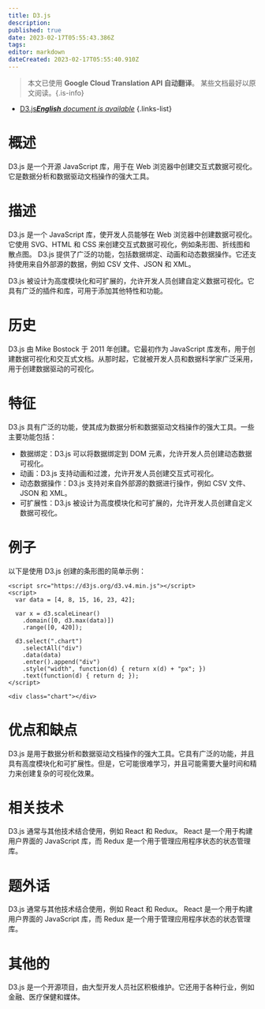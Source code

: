 ```yaml
---
title: D3.js
description: 
published: true
date: 2023-02-17T05:55:43.386Z
tags: 
editor: markdown
dateCreated: 2023-02-17T05:55:40.910Z
---
```


> 本文已使用 **Google Cloud Translation API 自动翻译**。
某些文档最好以原文阅读。{.is-info}



- [D3.js***English** document is available*](/en/Knowledge-base/Dictionary/d3-js)
{.links-list}


# 概述
D3.js 是一个开源 JavaScript 库，用于在 Web 浏览器中创建交互式数据可视化。它是数据分析和数据驱动文档操作的强大工具。

# 描述
D3.js 是一个 JavaScript 库，使开发人员能够在 Web 浏览器中创建数据可视化。它使用 SVG、HTML 和 CSS 来创建交互式数据可视化，例如条形图、折线图和散点图。 D3.js 提供了广泛的功能，包括数据绑定、动画和动态数据操作。它还支持使用来自外部源的数据，例如 CSV 文件、JSON 和 XML。

D3.js 被设计为高度模块化和可扩展的，允许开发人员创建自定义数据可视化。它具有广泛的插件和库，可用于添加其他特性和功能。

# 历史
D3.js 由 Mike Bostock 于 2011 年创建。它最初作为 JavaScript 库发布，用于创建数据可视化和交互式文档。从那时起，它就被开发人员和数据科学家广泛采用，用于创建数据驱动的可视化。

# 特征
D3.js 具有广泛的功能，使其成为数据分析和数据驱动文档操作的强大工具。一些主要功能包括：

- 数据绑定：D3.js 可以将数据绑定到 DOM 元素，允许开发人员创建动态数据可视化。
- 动画：D3.js 支持动画和过渡，允许开发人员创建交互式可视化。
- 动态数据操作：D3.js 支持对来自外部源的数据进行操作，例如 CSV 文件、JSON 和 XML。
- 可扩展性：D3.js 被设计为高度模块化和可扩展的，允许开发人员创建自定义数据可视化。

# 例子
以下是使用 D3.js 创建的条形图的简单示例：

```
<script src="https://d3js.org/d3.v4.min.js"></script>
<script>
  var data = [4, 8, 15, 16, 23, 42];

  var x = d3.scaleLinear()
    .domain([0, d3.max(data)])
    .range([0, 420]);

  d3.select(".chart")
    .selectAll("div")
    .data(data)
    .enter().append("div")
    .style("width", function(d) { return x(d) + "px"; })
    .text(function(d) { return d; });
</script>

<div class="chart"></div>
```

# 优点和缺点
D3.js 是用于数据分析和数据驱动文档操作的强大工具。它具有广泛的功能，并且具有高度模块化和可扩展性。但是，它可能很难学习，并且可能需要大量时间和精力来创建复杂的可视化效果。

# 相关技术
D3.js 通常与其他技术结合使用，例如 React 和 Redux。 React 是一个用于构建用户界面的 JavaScript 库，而 Redux 是一个用于管理应用程序状态的状态管理库。

# 题外话
D3.js 通常与其他技术结合使用，例如 React 和 Redux。 React 是一个用于构建用户界面的 JavaScript 库，而 Redux 是一个用于管理应用程序状态的状态管理库。

# 其他的
D3.js 是一个开源项目，由大型开发人员社区积极维护。它还用于各种行业，例如金融、医疗保健和媒体。